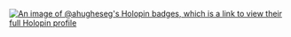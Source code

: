 [![An image of @ahugheseg's Holopin badges, which is a link to view their full Holopin profile](https://holopin.me/ahugheseg)](https://holopin.io/@ahugheseg)

<!--
**A-Hughes-EG/A-Hughes-EG** is a ✨ _special_ ✨ repository because its `README.md` (this file) appears on your GitHub profile.

Here are some ideas to get you started:

- 🔭 I’m currently working on ...
- 🌱 I’m currently learning ...
- 👯 I’m looking to collaborate on ...
- 🤔 I’m looking for help with ...
- 💬 Ask me about ...
- 📫 How to reach me: ...
- 😄 Pronouns: ...
- ⚡ Fun fact: ...
-->
